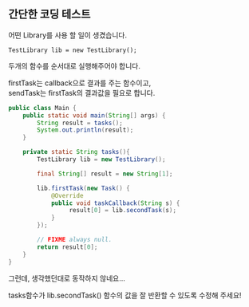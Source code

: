 ## 간단한 코딩 테스트

어떤 Library를 사용 할 일이 생겼습니다.  

```
TestLibrary lib = new TestLibrary();
```
두개의 함수를 순서대로 실행해주어야 합니다.

firstTask는 callback으로 결과를 주는 함수이고,  
sendTask는 firstTask의 결과값을 필요로 합니다.  

```java
public class Main {
	public static void main(String[] args) {
		String result = tasks();
		System.out.println(result);
	}

	private static String tasks(){
		TestLibrary lib = new TestLibrary();

		final String[] result = new String[1];

		lib.firstTask(new Task() {
			@Override
			public void taskCallback(String s) {
				 result[0] = lib.secondTask(s);
			}
		});

		// FIXME always null.
		return result[0];
	}
}
```
그런데, 생각했던대로 동작하지 않네요...

tasks함수가 lib.secondTask() 함수의 값을 잘 반환할 수 있도록 수정해 주세요!
